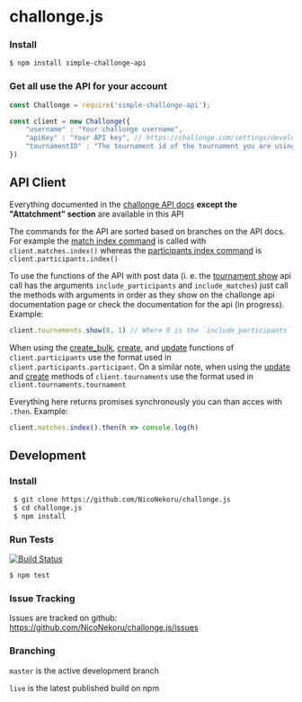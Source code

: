 # challonge.js

### Install

```bash
$ npm install simple-challonge-api
```

### Get all use the API for your account

```js
const Challonge = require('simple-challonge-api');

const client = new Challonge({
	"username" : "Your challonge username",
	"apiKey" : "Your API key", // https://challonge.com/settings/developer
	"tournamentID" : "The tournament id of the tournament you are using the API with" // https://challonge.com/<tournamentID>
})
```

## API Client

Everything documented in the [challonge API docs](https://api.challonge.com/v1) **except the "Attatchment" section** are available in this API

The commands for the API are sorted based on branches on the API docs. For example the [match index command](https://api.challonge.com/v1/documents/matches/index) is called with `client.matches.index()` whereas the [participants index command](https://api.challonge.com/v1/documents/participants/index) is `client.participants.index()`

To use the functions of the API with post data (i. e. the [tournament show](https://api.challonge.com/v1/documents/tournaments/show) api call has the arguments `include_participants` and `include_matches`) just call the methods with arguments in order as they show on the challonge api documentation page or check the documentation for the api (in progress). Example:
```js
client.tournements.show(0, 1) // Where 0 is the `include_participants` parameter and 1 is the `include_matches` parameter as indicated by https://api.challonge.com/v1/documents/tournaments/show
```

When using the [create_bulk](https://api.challonge.com/v1/documents/participants/bulk_add), [create](https://api.challonge.com/v1/documents/participants/create), and [update](https://api.challonge.com/v1/documents/participants/update) functions of `client.participants` use the format used in `client.participants.participant`. On a similar note, when using the [update](https://api.challonge.com/v1/documents/tournaments/update) and [create](https://api.challonge.com/v1/documents/tournaments/create) methods of `client.tournaments` use the format used in `client.tournaments.tournament`

Everything here returns promises synchronously you can than acces with `.then`. Example:
```js
client.matches.index().then(h => console.log(h)
```

## Development

### Install

```bash
 $ git clone https://github.com/NicoNekoru/challonge.js
 $ cd challonge.js
 $ npm install
```

### Run Tests
[![Build Status](https://api.travis-ci.com/NicoNekoru/challonge.js.svg?branch=main)](https://travis-ci.com/NicoNekoru/challonge.js)

```bash
$ npm test
```

### Issue Tracking

Issues are tracked on github: https://github.com/NicoNekoru/challonge.js/issues


### Branching

``master`` is the active development branch

``live`` is the latest published build on npm
